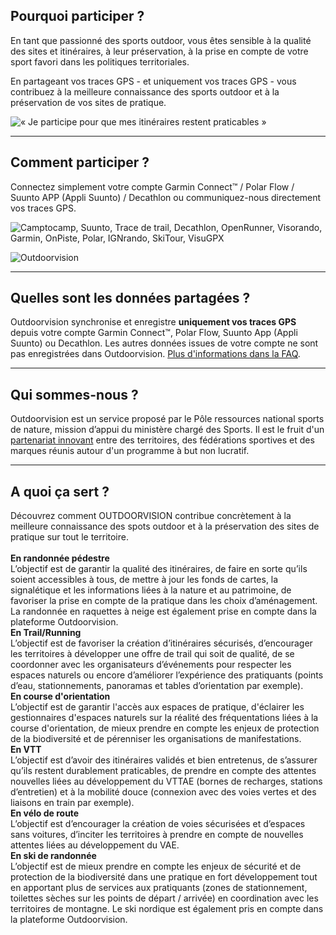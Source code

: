 <participate></participate>

<disciplines></disciplines>

## Pourquoi participer ?

En tant que passionné des sports outdoor, vous êtes sensible à la
qualité des sites et itinéraires, à leur préservation, à la prise en
compte de votre sport favori dans les politiques territoriales.

En partageant vos traces GPS - et uniquement vos traces GPS - vous contribuez
à la meilleure connaissance des sports outdoor et à la préservation de
vos sites de pratique.

![« Je participe pour que mes itinéraires restent praticables »](/medias/running-legs.jpg)

---

## Comment participer ?

Connectez simplement votre compte Garmin Connect™ / Polar Flow / Suunto APP (Appli Suunto) / Decathlon ou communiquez-nous directement vos traces GPS.

![Camptocamp, Suunto, Trace de trail, Decathlon, OpenRunner, Visorando, Garmin, OnPiste, Polar, IGNrando, SkiTour, VisuGPX](/medias/VISUELS_DESK/Bannières_logos_data_NB.png)

<participate></participate>

![Outdoorvision](/medias/carousel.jpg)

---

## Quelles sont les données partagées ?

Outdoorvision synchronise et enregistre **uniquement vos traces GPS** depuis votre
compte Garmin Connect™, Polar Flow, Suunto App (Appli Suunto) ou Decathlon. Les autres données issues
de votre compte ne sont pas enregistrées dans
Outdoorvision. [Plus d'informations dans la FAQ](/faq).

<custommap></custommap>

---

## Qui sommes-nous ?

Outdoorvision est un service proposé par le Pôle ressources national sports de nature, mission d’appui du ministère chargé des Sports.
Il est le fruit d'un [partenariat innovant](/partenaires) entre des territoires, des fédérations sportives et des marques réunis autour d'un programme à but non lucratif.

<participate></participate>

[Participer]: https://dev-prnsn.makina-corpus.net/auth/

---

## A quoi ça sert ?

Découvrez comment OUTDOORVISION contribue concrètement à la meilleure connaissance des spots outdoor et à la préservation des sites de pratique sur tout le territoire.
 <br>
 <br>
<imagetextblock picture="/medias/VISUELS_DESK/RANDONNEE_HOMME_SUNSET_272X272_OUTDOORVISION_P-Jayet.jpg">
<b>En randonnée pédestre</b> <br>L’objectif est de garantir la qualité des itinéraires, de faire en sorte qu’ils soient accessibles à tous, de mettre à jour les fonds de cartes, la signalétique et les informations liées à la nature et au patrimoine, de favoriser la prise en compte de la pratique dans les choix d’aménagement. La randonnée en raquettes à neige est également prise en compte dans la plateforme Outdoorvision.</imagetextblock>
 <br>
<imagetextblock picture="/medias/VISUELS_DESK/RUNNING_TRAIL_COUPLE_272X272_OUTDOORVISION_AdobeStock.jpg">
<b>En Trail/Running</b> <br>L’objectif est de favoriser la création d’itinéraires sécurisés, d’encourager les territoires à développer une offre de trail qui soit de qualité, de se coordonner avec les organisateurs d’événements pour respecter les espaces naturels ou encore d’améliorer l’expérience des pratiquants (points d’eau, stationnements, panoramas et tables d’orientation par exemple).</imagetextblock>
 <br>
<imagetextblock picture="/medias/VISUELS_DESK/CO_FEMME_272x272_©P.Alessandri.jpg">
<b>En course d'orientation</b> <br>L’objectif est de garantir l'accès aux espaces de pratique, d'éclairer les gestionnaires d'espaces naturels sur la réalité des fréquentations liées à la course d'orientation, de mieux prendre en compte les enjeux de protection de la biodiversité et de pérenniser les organisations de manifestations.</imagetextblock>
 <br>
<imagetextblock picture="/medias/VISUELS_DESK/VTT_HOMME_272X272_OUTDOORVISION_D-Frobert.jpg">
<b>En VTT</b> <br>L’objectif est d’avoir des itinéraires validés et bien entretenus, de s’assurer qu’ils restent durablement praticables, de prendre en compte des attentes nouvelles liées au développement du VTTAE (bornes de recharges, stations d’entretien) et à la mobilité douce (connexion avec des voies vertes et des liaisons en train par exemple).</imagetextblock>
 <br>
<imagetextblock picture="/medias/VISUELS_DESK/VELO_ROUTE_272X272_OUTDOORVISION_AdobeStock.jpg">
<b>En vélo de route</b> <br>L’objectif est d’encourager la création de voies sécurisées et d’espaces sans voitures, d’inciter les territoires à prendre en compte de nouvelles attentes liées au développement du VAE.</imagetextblock>
 <br>
<imagetextblock picture="/medias/VISUELS_DESK/SKI_RANDO_FEMME_EN_MONTEE_272X272_OUTDOORVISION_AdobeStock.jpg">
<b>En ski de randonnée</b> <br>L’objectif est de mieux prendre en compte les enjeux de sécurité et de protection de la biodiversité dans une pratique en fort développement tout en apportant plus de services aux pratiquants (zones de stationnement, toilettes sèches sur les points de départ / arrivée) en coordination avec les territoires de montagne. Le ski nordique est également pris en compte dans la plateforme Outdoorvision.</imagetextblock>

<participate></participate>
